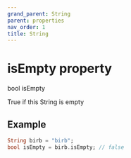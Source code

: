 ```yaml
---
grand_parent: String
parent: properties
nav_order: 1
title: String
---
```


# isEmpty property

bool isEmpty

True if this String is empty

## Example
```dart
String birb = "birb";
bool isEmpty = birb.isEmpty; // false
```

